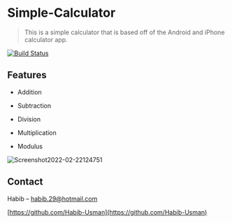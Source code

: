 # Simple-Calculator
> This is a simple calculator that is based off of the Android and iPhone calculator app.


[![Build Status][travis-image]][travis-url]


## Features

- Addition

- Subtraction

- Division

- Multiplication

- Modulus

![Screenshot2022-02-22124751](https://user-images.githubusercontent.com/93896875/162798197-d7365203-a501-4a81-95f8-a39a20006b64.jpg)







## Contact

Habib – habib.29@hotmail.com



[https://github.com/Habib-Usman](https://github.com/Habib-Usman)



<!-- Markdown link & img dfn's -->
[npm-image]: https://img.shields.io/npm/v/datadog-metrics.svg?style=flat-square
[npm-url]: https://npmjs.org/package/datadog-metrics
[npm-downloads]: https://img.shields.io/npm/dm/datadog-metrics.svg?style=flat-square
[travis-image]: https://img.shields.io/travis/dbader/node-datadog-metrics/master.svg?style=flat-square
[travis-url]: https://travis-ci.org/dbader/node-datadog-metrics
[wiki]: https://github.com/yourname/yourproject/wiki
